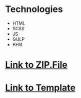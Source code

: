 
# Technologies
  - HTML
  - SCSS
  - JS
  - GULP
  - BEM
  
# [Link to ZIP.File](https://drive.google.com/open?id=1eN7ijPnvZ5t7C0XKWkc7QBABC1ytGM1h)

# [Link to Template](https://strelnikovvitaliy.github.io/idapgroup.github.io/)
